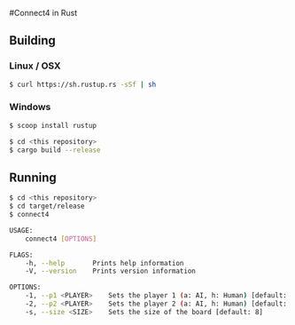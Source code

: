 #Connect4 in Rust

## Building

### Linux / OSX
```bash
$ curl https://sh.rustup.rs -sSf | sh
```

### Windows
```bash
$ scoop install rustup
```

```bash
$ cd <this repository>
$ cargo build --release
```

## Running

```bash
$ cd <this repository>
$ cd target/release
$ connect4
```

```bash
USAGE:
    connect4 [OPTIONS]

FLAGS:
    -h, --help       Prints help information
    -V, --version    Prints version information

OPTIONS:
    -1, --p1 <PLAYER>    Sets the player 1 (a: AI, h: Human) [default: h]  [possible values: a, h]
    -2, --p2 <PLAYER>    Sets the player 2 (a: AI, h: Human) [default: a]  [possible values: a, h]
    -s, --size <SIZE>    Sets the size of the board [default: 8]
```